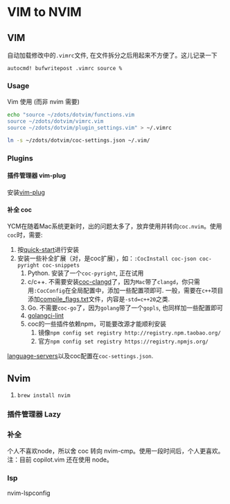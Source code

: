 # VIM to NVIM

## VIM

自动加载修改中的`.vimrc`文件,  在文件拆分之后用起来不方便了。这儿记录一下
```Vim
autocmd! bufwritepost .vimrc source %
```

### Usage

Vim 使用 (而非 nvim 需要)
```sh
echo "source ~/zdots/dotvim/functions.vim
source ~/zdots/dotvim/vimrc.vim
source ~/zdots/dotvim/plugin_settings.vim" > ~/.vimrc

ln -s ~/zdots/dotvim/coc-settings.json ~/.vim/
```

### Plugins

#### 插件管理器 vim-plug

安装[vim-plug](https://github.com/junegunn/vim-plug#vim)

#### 补全 coc

YCM在随着Mac系统更新时，出的问题太多了，放弃使用并转向`coc.nvim`。使用`coc`时，需要:
1. 按[quick-start](https://github.com/neoclide/coc.nvim#quick-start)进行安装
1. 安装一些补全扩展（对，是coc扩展），如：`:CocInstall coc-json coc-pyright coc-snippets`
    1. Python. 安装了一个`coc-pyright`, 正在试用
    1. c/c++. 不需要安装[coc-clangd](https://github.com/clangd/coc-clangd)了，因为`Mac`带了`clangd`，你只需用`:CocConfig`在全局配置中，添加一些配置项即可. 一般，需要在`c++`项目添加[compile_flags.txt](https://clang.llvm.org/docs/JSONCompilationDatabase.html#alternatives)文件，内容是`-std=c++20`之类.
    1. Go. 不需要`coc-go`了，因为`golang`带了一个`gopls`, 也同样加一些配置即可
    1. [golangci-lint](https://github.com/nametake/golangci-lint-langserver)
    1. coc的一些插件依赖npm，可能要改源才能顺利安装
        1. 镜像`npm config set registry http://registry.npm.taobao.org/`
        1. 官方`npm config set registry https://registry.npmjs.org/`

[language-servers](https://github.com/neoclide/coc.nvim/wiki/Language-servers)以及coc配置在`coc-settings.json`.

## Nvim

1. `brew install nvim`

### 插件管理器 Lazy

### 补全

个人不喜欢node，所以舍 coc 转向 nvim-cmp。使用一段时间后，个人更喜欢。   
注：目前 copilot.vim 还在使用 node。

### lsp

nvim-lspconfig
